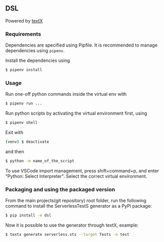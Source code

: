 ## DSL

Powered by [textX](https://github.com/textX/textX)

### Requirements

Dependencies are specified using Pipfile. It is recommended to manage dependencies using `pipenv`.

Install the dependencies using

```bash
$ pipenv install
```

### Usage

Run one-off python commands inside the virtual env with

```bash
$ pipenv run ...
```

Run python scripts by activating the virtual environment first, using

```bash
$ pipenv shell
```

Exit with

```bash
(venv) $ deactivate
```

and then

```bash
$ python -m name_of_the_script
```

To use VSCode import management, press shift+command+p, and enter "Python: Select Interpreter". Select the correct virtual environment.

### Packaging and using the packaged version

From the main projects(git repository) root folder, run the following command to install the ServerlessTestS generator as a PyPi package:

```bash
$ pip install -e dsl
```

Now it is possible to use the generator through textX, example:

```bash
$ textx generate serverless.sts --target Tests -o test
```

